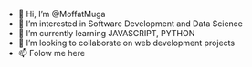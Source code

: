 - 👋 Hi, I’m @MoffatMuga
- 👀 I’m interested in Software Development and Data Science
- 🌱 I’m currently learning JAVASCRIPT, PYTHON 
- 💞️ I’m looking to collaborate on web development projects
- 📫 Folow me here 

<!---
MoffatMuga/MoffatMuga is a ✨ special ✨ repository because its `README.md` (this file) appears on your GitHub profile.
You can click the Preview link to take a look at your changes.
--->
